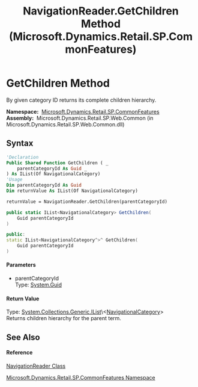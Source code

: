 ﻿---
title: NavigationReader.GetChildren Method  (Microsoft.Dynamics.Retail.SP.CommonFeatures)
TOCTitle: GetChildren Method
ms:assetid: M:Microsoft.Dynamics.Retail.SP.CommonFeatures.NavigationReader.GetChildren(System.Guid)
ms:mtpsurl: https://technet.microsoft.com/en-us/library/microsoft.dynamics.retail.sp.commonfeatures.navigationreader.getchildren(v=AX.60)
ms:contentKeyID: 62207143
ms.date: 05/18/2015
mtps_version: v=AX.60
f1_keywords:
- Microsoft.Dynamics.Retail.SP.CommonFeatures.NavigationReader.GetChildren
dev_langs:
- CSharp
- C++
- VB
---

# GetChildren Method

By given category ID returns its complete children hierarchy.

**Namespace:**  [Microsoft.Dynamics.Retail.SP.CommonFeatures](microsoft-dynamics-retail-sp-commonfeatures-namespace.md)  
**Assembly:**  Microsoft.Dynamics.Retail.SP.Web.Common (in Microsoft.Dynamics.Retail.SP.Web.Common.dll)

## Syntax

``` vb
'Declaration
Public Shared Function GetChildren ( _
    parentCategoryId As Guid _
) As IList(Of NavigationalCategory)
'Usage
Dim parentCategoryId As Guid
Dim returnValue As IList(Of NavigationalCategory)

returnValue = NavigationReader.GetChildren(parentCategoryId)
```

``` csharp
public static IList<NavigationalCategory> GetChildren(
    Guid parentCategoryId
)
```

``` c++
public:
static IList<NavigationalCategory^>^ GetChildren(
    Guid parentCategoryId
)
```

#### Parameters

  - parentCategoryId  
    Type: [System.Guid](https://technet.microsoft.com/en-us/library/cey1zx63\(v=ax.60\))  

#### Return Value

Type: [System.Collections.Generic.IList](https://technet.microsoft.com/en-us/library/5y536ey6\(v=ax.60\))\<[NavigationalCategory](navigationalcategory-class-microsoft-dynamics-retail-sp-commonfeatures.md)\>  
Returns children hierarchy for the parent term.  

## See Also

#### Reference

[NavigationReader Class](navigationreader-class-microsoft-dynamics-retail-sp-commonfeatures.md)

[Microsoft.Dynamics.Retail.SP.CommonFeatures Namespace](microsoft-dynamics-retail-sp-commonfeatures-namespace.md)

